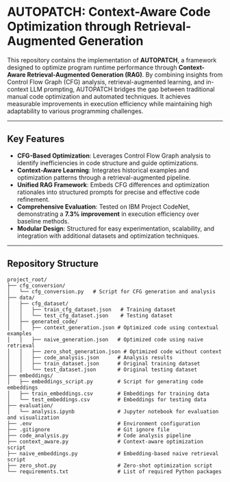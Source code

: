 # AUTOPATCH: Context-Aware Code Optimization through Retrieval-Augmented Generation

This repository contains the implementation of **AUTOPATCH**, a framework designed to optimize program runtime performance through **Context-Aware Retrieval-Augmented Generation (RAG)**. By combining insights from Control Flow Graph (CFG) analysis, retrieval-augmented learning, and in-context LLM prompting, AUTOPATCH bridges the gap between traditional manual code optimization and automated techniques. It achieves measurable improvements in execution efficiency while maintaining high adaptability to various programming challenges.

---

## Key Features

- **CFG-Based Optimization**: Leverages Control Flow Graph analysis to identify inefficiencies in code structure and guide optimizations.
- **Context-Aware Learning**: Integrates historical examples and optimization patterns through a retrieval-augmented pipeline.
- **Unified RAG Framework**: Embeds CFG differences and optimization rationales into structured prompts for precise and effective code refinement.
- **Comprehensive Evaluation**: Tested on IBM Project CodeNet, demonstrating a **7.3% improvement** in execution efficiency over baseline methods.
- **Modular Design**: Structured for easy experimentation, scalability, and integration with additional datasets and optimization techniques.

---

## Repository Structure

```plaintext
project_root/
├── cfg_conversion/
│   └── cfg_conversion.py   # Script for CFG generation and analysis
├── data/
│   ├── cfg_dataset/
│   │   ├── train_cfg_dataset.json   # Training dataset
│   │   └── test_cfg_dataset.json    # Testing dataset
│   ├── generated_code/
│   │   ├── context_generation.json # Optimized code using contextual examples
│   │   ├── naive_generation.json   # Optimized code using naive retrieval
│   │   ├── zero_shot_generation.json # Optimized code without context
│   │   ├── code_analysis.json      # Analysis results
│   │   ├── train_dataset.json      # Original training dataset
│   │   └── test_dataset.json       # Original testing dataset
├── embeddings/
│   ├── embeddings_script.py        # Script for generating code embeddings
│   ├── train_embeddings.csv        # Embeddings for training data
│   └── test_embeddings.csv         # Embeddings for testing data
├── evaluation/
│   └── analysis.ipynb              # Jupyter notebook for evaluation and visualization
├── .env                            # Environment configuration
├── .gitignore                      # Git ignore file
├── code_analysis.py                # Code analysis pipeline
├── context_aware.py                # Context-aware optimization script
├── naive_embeddings.py             # Embedding-based naive retrieval script
├── zero_shot.py                    # Zero-shot optimization script
└── requirements.txt                # List of required Python packages
